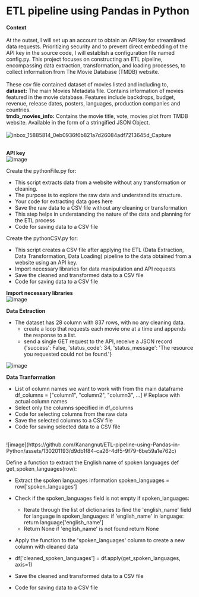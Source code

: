 # ETL pipeline using Pandas in Python

<b>Context</b><br><br>
At the outset, I will set up an account to obtain an API key for streamlined data requests. Prioritizing security and to prevent direct embedding of the API key in the source code, I will establish a configuration file named config.py. This project focuses on constructing an ETL pipeline, encompassing data extraction, transformation, and loading processes, to collect information from The Movie Database (TMDB) website.
<br><br>
These csv file contained dataset of movies listed and including to, <br>
<b>dataset:</b> The main Movies Metadata file. Contains information of movies featured in the movie database. Features include backdrops, budget, revenue, release dates, posters, languages, production companies and countries.<br>
<b>tmdb_movies_info:</b> Contains the movie title, vote, movies plot from TMDB website. Available in the form of a stringified JSON Object.
<br><br>
![inbox_15885814_0eb0936f6b821a7d26084adf7213645d_Capture](https://github.com/Kanangnut/ETL-pipeline-using-Pandas-in-Python/assets/130201193/ccdf51a9-b89d-4a92-8a8d-7d51706eb2dc)
<br><br>

<b>API key</b><br>
![image](https://github.com/Kanangnut/ETL-pipeline-using-Pandas-in-Python/assets/130201193/1d523584-5ad4-412a-a591-616762a0af98)

Create the pythonFile.py for:
 - This script extracts data from a website without any transformation or cleaning.
 - The purpose is to explore the raw data and understand its structure.
 - Your code for extracting data goes here
 - Save the raw data to a CSV file without any cleaning or transformation
 - This step helps in understanding the nature of the data and planning for the ETL process
 - Code for saving data to a CSV file

Create the pythonCSV.py for:
 - This script creates a CSV file after applying the ETL (Data Extraction, Data Transformation, Data Loading) pipeline to the data obtained from a website using an API key.
 - Import necessary libraries for data manipulation and API requests
 - Save the cleaned and transformed data to a CSV file
 - Code for saving data to a CSV file

<b>Import necessary libraries</b><br>
![image](https://github.com/Kanangnut/ETL-pipeline-using-Pandas-in-Python/assets/130201193/f70cdae6-2298-4d2b-b202-c7a49e66cf7b)


<b>Data Extraction</b></br>
 - The dataset has 28 column with 837 rows, with no any cleaning data.
   - create a loop that requests each movie one at a time and appends the response to a list.
   - send a single GET request to the API, receive a JSON record
{'success': False, 'status_code': 34, 'status_message': 'The resource you requested could not be found.'}

![image](https://github.com/Kanangnut/ETL-pipeline-using-Pandas-in-Python/assets/130201193/04fa30f4-24e9-42ad-927e-4eb2c76ddd5f)

<b>Data Tranformation</b><br>
 - List of column names we want to work with from the main dataframe df_columns = ["column1", "column2", "column3", ...] # Replace with actual column names
 - Select only the columns specified in df_columns
 - Code for selecting columns from the raw data
 - Save the selected columns to a CSV file
 - Code for saving selected data to a CSV file
<br>
![image](https://github.com/Kanangnut/ETL-pipeline-using-Pandas-in-Python/assets/130201193/d9db1f84-ca26-4df5-9f79-6be59a1e762c)
<br>

Define a function to extract the English name of spoken languages def get_spoken_languages(row):
 - Extract the spoken languages information spoken_languages = row['spoken_languages']
 - Check if the spoken_languages field is not empty if spoken_languages:
   
    - Iterate through the list of dictionaries to find the 'english_name' field for language in spoken_languages: if 'english_name' in language:
        return language['english_name']
    - Return None if 'english_name' is not found return None

 - Apply the function to the 'spoken_languages' column to create a new column with cleaned data
 - df['cleaned_spoken_languages'] = df.apply(get_spoken_languages, axis=1)
 - Save the cleaned and transformed data to a CSV file
 - Code for saving data to a CSV file

















